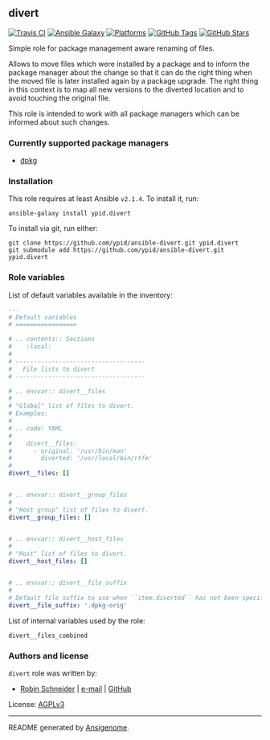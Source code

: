 ## divert

<!-- This file was generated by Ansigenome. Do not edit this file directly but
     instead have a look at the files in the ./meta/ directory. -->

[![Travis CI](https://img.shields.io/travis/ypid/ansible-divert.svg?style=flat)](https://travis-ci.org/ypid/ansible-divert)
[![Ansible Galaxy](https://img.shields.io/badge/galaxy-ypid.divert-660198.svg?style=flat)](https://galaxy.ansible.com/ypid/divert)
[![Platforms](https://img.shields.io/badge/platforms-debian%20/%20ubuntu-lightgrey.svg?style=flat)](#)
[![GitHub Tags](https://img.shields.io/github/tag/ypid/ansible-divert.svg)](https://github.com/ypid/ansible-divert)
[![GitHub Stars](https://img.shields.io/github/stars/ypid/ansible-divert.svg)](https://github.com/ypid/ansible-divert)

Simple role for package management aware renaming of files.

Allows to move files which were installed by a package and to inform the package manager about the change so that it can do the right thing when the moved file is later installed again by a package upgrade. The right thing in this context is to map all new versions to the diverted location and to avoid touching the original file.

This role is intended to work with all package managers which can be informed about such changes.

### Currently supported package managers

* [dpkg](https://en.wikipedia.org/wiki/Dpkg)

### Installation

This role requires at least Ansible `v2.1.4`. To install it, run:

```Shell
ansible-galaxy install ypid.divert
```

To install via git, run either:

```Shell
git clone https://github.com/ypid/ansible-divert.git ypid.divert
git submodule add https://github.com/ypid/ansible-divert.git ypid.divert
```

### Role variables

List of default variables available in the inventory:

```YAML
---
# Default variables
# =================

# .. contents:: Sections
#    :local:
#
# ------------------------------------
#   File lists to divert
# ------------------------------------

# .. envvar:: divert__files
#
# "Global" list of files to divert.
# Examples:
#
# .. code: YAML
#
#    divert__files:
#      - original: '/usr/bin/man'
#        diverted: '/usr/local/bin/rtfm'
#
divert__files: []


# .. envvar:: divert__group_files
#
# "Host group" list of files to divert.
divert__group_files: []


# .. envvar:: divert__host_files
#
# "Host" list of files to divert.
divert__host_files: []


# .. envvar:: divert__file_suffix
#
# Default file suffix to use when ``item.diverted`` has not been specified.
divert__file_suffix: '.dpkg-orig'
```

List of internal variables used by the role:

    divert__files_combined

### Authors and license

`divert` role was written by:

- [Robin Schneider](https://docs.debops.org/en/latest/debops-keyring/docs/entities.html#debops-keyring-entity-ypid) | [e-mail](mailto:ypid@riseup.net) | [GitHub](https://github.com/ypid)

License: [AGPLv3](https://tldrlegal.com/license/gnu-affero-general-public-license-v3-%28agpl-3.0%29)

***

README generated by [Ansigenome](https://github.com/nickjj/ansigenome/).
